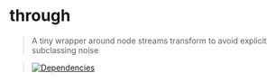 through
=========

>A tiny wrapper around node streams transform to avoid explicit subclassing noise

>[![Dependencies][david-image]][david-url]

[david-image]: http://img.shields.io/david/nuintun/through.svg?style=flat-square
[david-url]: https://david-dm.org/nuintun/through
